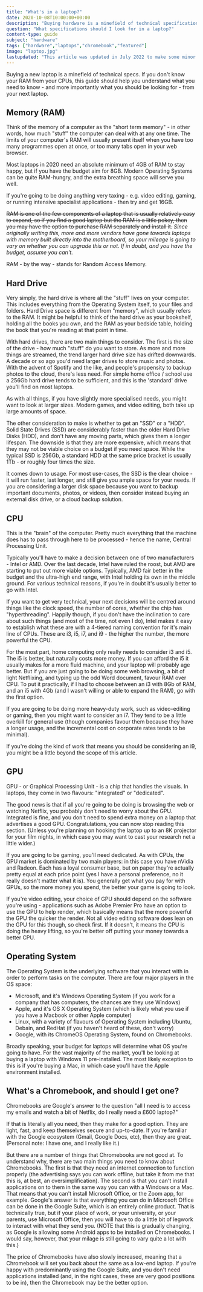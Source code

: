 ```yaml
---
title: "What's in a laptop?"
date: 2020-10-08T10:00:00+00:00
description: "Buying hardware is a minefield of technical specifications, which can sometimes be confusing. Here I breakdown the key points to understand about what goes into a laptop, and what you should be looking for."
question: "What specifications should I look for in a laptop?"
content-type: guide
subject: "hardware"
tags: ["hardware","laptops","chromebook","featured"]
image: "laptop.jpg"
lastupdated: "This article was updated in July 2022 to make some minor tweaks, including noting that most laptops now come with Windows 11 preinstalled."
---
```


Buying a new laptop is a minefield of technical specs. If you don't know your RAM from your CPUs, this guide should help you understand what you need to know - and more importantly what you should be looking for - from your next laptop.

## Memory (RAM)
Think of the memory of a computer as the "short term memory" - in other words, how much "stuff" the computer can deal with at any one time. The limits of your computer's RAM will usually present itself when you have too many programmes open at once, or too many tabs open in your web browser.
 
Most laptops in 2020 need an absolute minimum of 4GB of RAM to stay happy, but if you have the budget aim for 8GB. Modern Operating Systems can be quite RAM-hungry, and the extra breathing space will serve you well.
 
If you're going to be doing anything very taxing - e.g. video editing, gaming, or running intensive specialist applications - then try and get 16GB.
 
~~RAM is one of the few components of a laptop that is usually relatively easy to expand, so if you find a good laptop but the RAM is a little pokey, then you may have the option to purchase RAM separately and install it.~~ *Since originally writing this, more and more vendors have gone towards laptops with memory built directly into the motherboard, so your mileage is going to vary on whether you can upgrade this or not. If in doubt, and you have the budget, assume you can't.*

RAM - by the way - stands for Random Access Memory.

## Hard Drive
Very simply, the hard drive is where all the "stuff" lives on your computer. This includes everything from the Operating System itself, to your files and folders. Hard Drive space is different from "memory", which usually refers to the RAM. It might be helpful to think of the hard drive as your bookshelf, holding all the books you own, and the RAM as your bedside table, holding the book that you're reading at that point in time.
 
With hard drives, there are two main things to consider. The first is the size of the drive - how much "stuff" do you want to store. As more and more things are streamed, the trend larger hard drive size has drifted downwards. A decade or so ago you'd need larger drives to store music and photos. With the advent of Spotify and the like, and people's propensity to backup photos to the cloud, there's less need. For simple home office / school use a 256Gb hard drive tends to be sufficient, and this is the 'standard' drive you'll find on most laptops.
 
As with all things, if you have slightly more specialised needs, you might want to look at larger sizes. Modern games, and video editing, both take up large amounts of space.
 
The other consideration to make is whether to get an "SSD" or a "HDD". Solid State Drives (SSD) are considerably faster than the older Hard Drive Disks (HDD), and don't have any moving parts, which gives them a longer lifespan. The downside is that they are more expensive, which means that they may not be viable choice on a budget if you need space. While the typical SSD is 256Gb, a standard HDD at the same price bracket is usually 1Tb - or roughly four times the size.
 
It comes down to usage. For most use-cases, the SSD is the clear choice - it will run faster, last longer, and still give you ample space for your needs. If you are considering a larger disk space because you want to backup important documents, photos, or videos, then consider instead buying an external disk drive, or a cloud backup solution.

## CPU
This is the "brain" of the computer. Pretty much everything that the machine does has to pass through here to be processed - hence the name, Central Processing Unit.
 
Typically you'll have to make a decision between one of two manufacturers - Intel or AMD. Over the last decade, Intel have ruled the roost, but AMD are starting to put out more viable options. Typically, AMD fair better in the budget and the ultra-high end range, with Intel holding its own in the middle ground. For various technical reasons, if you're in doubt it's usually better to go with Intel.
 
If you want to get very technical, your next decisions will be centred around things like the clock speed, the number of cores, whether the chip has "hyperthreading". Happily though, if you don't have the inclination to care about such things (and most of the time, not even I do), Intel makes it easy to establish what these are with a 4-tiered naming convention for it's main line of CPUs. These are i3, i5, i7, and i9 - the higher the number, the more powerful the CPU.
 
For the most part, home computing only really needs to consider i3 and i5. The i5 is better, but naturally costs more money. If you can afford the i5 it usually makes for a more fluid machine, and your laptop will probably age better. But if you are just going to be doing some web browsing, a bit of light Netflixing, and typing up the odd Word document, favour RAM over CPU. To put it practically, if I had to choose between an i3 with 8Gb of RAM, and an i5 with 4Gb (and I wasn't willing or able to expand the RAM), go with the first option.
 
If you are going to be doing more heavy-duty work, such as video-editing or gaming, then you might want to consider an i7. They tend to be a little overkill for general use (though companies favour them because they have a longer usage, and the incremental cost on corporate rates tends to be minimal).
 
If you're doing the kind of work that means you should be considering an i9, you might be a little beyond the scope of this article.

## GPU
GPU - or Graphical Processing Unit - is a chip that handles the visuals. In laptops, they come in two flavours: "integrated" or "dedicated".
 
The good news is that if all you're going to be doing is browsing the web or watching Netflix, you probably don't need to worry about the GPU. Integrated is fine, and you don't need to spend extra money on a laptop that advertises a good GPU. Congratulations, you can now stop reading this section. (Unless you're planning on hooking the laptop up to an 8K projector for your film nights, in which case you may want to cast your research net a little wider.)
 
If you are going to be gaming, you'll need dedicated. As with CPUs, the GPU market is dominated by two main players: in this case you have nVidia and Radeon. Each has a loyal consumer base, but on paper they're actually pretty equal at each price point (yes I have a personal preference, no it really doesn't matter what it is). You generally get what you pay for with GPUs, so the more money you spend, the better your game is going to look.
 
If you're video editing, your choice of GPU should depend on the software you're using - applications such as Adobe Premier Pro have an option to use the GPU to help render, which basically means that the more powerful the GPU the quicker the render. Not all video editing software does lean on the GPU for this though, so check first. If it doesn't, it means the CPU is doing the heavy lifting, so you're better off putting your money towards a better CPU.

## Operating System
The Operating System is the underlying software that you interact with in order to perform tasks on the computer. There are four major players in the OS space:
 
* Microsoft, and it's Windows Operating System (if you work for a company that has computers, the chances are they use Windows)
* Apple, and it's OS X Operating System (which is likely what you use if you have a Macbook or other Apple computer)
* Linux, with a variety of flavours of Operating System including Ubuntu, Debain, and RedHat (if you haven't heard of these, don't worry)
* Google, with its ChromeOS Operating System, found on Chromebooks.

Broadly speaking, your budget for laptops will determine what OS you're going to have. For the vast majority of the market, you'll be looking at buying a laptop with Windows 11 pre-installed. The most likely exception to this is if you're buying a Mac, in which case you'll have the Apple environment installed.

## What's a Chromebook, and should I get one?
Chromebooks are Google's answer to the question "all I need is to access my emails and watch a bit of Netflix, do I really need a £600 laptop?"
 
If that is literally all you need, then they make for a good option. They are light, fast, and keep themselves secure and up-to-date. If you're familiar with the Google ecosystem (Gmail, Google Docs, etc), then they are great. (Personal note: I have one, and I really like it.)
 
But there are a number of things that Chromebooks are not good at. To understand why, there are two main things you need to know about Chromebooks. The first is that they need an internet connection to function properly (the advertising says you can work offline, but take it from me that this is, at best, an oversimplification). The second is that you can't install applications on to them in the same way you can with a Windows or a Mac. That means that you can't install Microsoft Office, or the Zoom app, for example. Google's answer is that everything you can do in Microsoft Office can be done in the Google Suite, which is an entirely online product. That is technically true, but if your place of work, or your university, or your parents, use Microsoft Office, then you will have to do a little bit of legwork to interact with what they send you. (NOTE that this is gradually changing, as Google is allowing some Android apps to be installed on Chromebooks. I would say, however, that your milage is still going to vary quite a lot with this.)
 
The price of Chromebooks have also slowly increased, meaning that a Chromebook will set you back about the same as a low-end laptop. If you're happy with predominantly using the Google Suite, and you don't need applications installed (and, in the right cases, these are very good positions to be in), then the Chromebook may be the better option. 